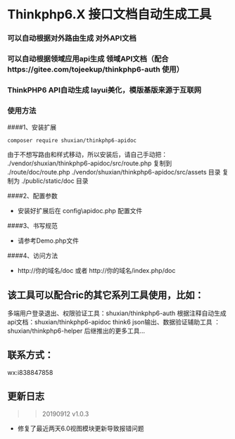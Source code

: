 Thinkphp6.X 接口文档自动生成工具
=======================
### 可以自动根据对外路由生成 对外API文档
### 可以自动根据领域应用api生成 领域API文档（配合https://gitee.com/tojeekup/thinkphp6-auth 使用）
### ThinkPHP6 API自动生成 layui美化，模版基版来源于互联网

### 使用方法
####1、安装扩展
```
composer require shuxian/thinkphp6-apidoc
```

由于不想写路由和样式移动，所以安装后，请自己手动把：
./vendor/shuxian/thinkphp6-apidoc/src/route.php 复制到  ./route/doc/route.php
./vendor/shuxian/thinkphp6-apidoc/src/assets 目录 复制为 ./public/static/doc 目录


####2、配置参数
- 安装好扩展后在 config\apidoc.php 配置文件

####3、书写规范

- 请参考Demo.php文件


####4、访问方法
- http://你的域名/doc 或者 http://你的域名/index.php/doc 

     
## 该工具可以配合ric的其它系列工具使用，比如：
多端用户登录退出、权限验证工具：shuxian/thinkphp6-auth
根据注释自动生成api文档：shuxian/thinkphp6-apidoc
think6 json输出、数据验证辅助工具 ：shuxian/thinkphp6-helper
后继推出的更多工具...


## 联系方式：
wx:i838847858

## 更新日志

>> 20190912 v1.0.3

* 修复了最近两天6.0视图模块更新导致报错问题